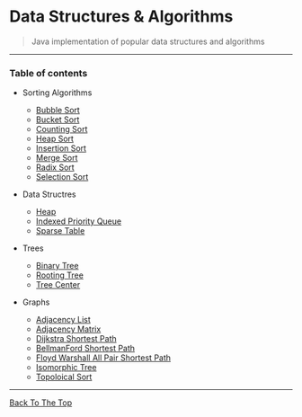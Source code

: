 # Data Structures & Algorithms
>Java implementation of popular data structures and algorithms

---

### Table of contents


+ Sorting Algorithms
    + [Bubble Sort](https://github.com/arfeen-m/DataStructuresAndAlgorithms/blob/master/SortingAlgorithms/bubbleSort.java)
    + [Bucket Sort](https://github.com/arfeen-m/DataStructuresAndAlgorithms/blob/master/SortingAlgorithms/bucketSort.java)
    + [Counting Sort](https://github.com/arfeen-m/DataStructuresAndAlgorithms/blob/master/SortingAlgorithms/countingSort.java)
    + [Heap Sort](https://github.com/arfeen-m/DataStructuresAndAlgorithms/blob/master/SortingAlgorithms/HeapSort.java)
    + [Insertion Sort](https://github.com/arfeen-m/DataStructuresAndAlgorithms/blob/master/SortingAlgorithms/insertionSort.java)
    + [Merge Sort](https://github.com/arfeen-m/DataStructuresAndAlgorithms/blob/master/SortingAlgorithms/mergeSort.java)
    + [Radix Sort](https://github.com/arfeen-m/DataStructuresAndAlgorithms/blob/master/SortingAlgorithms/radixSort.java)
    + [Selection Sort](https://github.com/arfeen-m/DataStructuresAndAlgorithms/blob/master/SortingAlgorithms/selectionSort.java)

+  Data Structres
    + [Heap](https://github.com/arfeen-m/DataStructuresAndAlgorithms/tree/master/DataStructure/Heap.java)
    + [Indexed Priority Queue](https://github.com/arfeen-m/DataStructuresAndAlgorithms/tree/master/DataStructure/IndexedPriorityQueue.java)
    + [Sparse Table](https://github.com/arfeen-m/DataStructuresAndAlgorithms/tree/master/DataStructure/SparseTable.java)
    
+ Trees
    + [Binary Tree](https://github.com/arfeen-m/DataStructuresAndAlgorithms/blob/master/Trees/BinaryTree.java)
    + [Rooting Tree](https://github.com/arfeen-m/DataStructuresAndAlgorithms/blob/master/Trees/RootingTree.java)
    + [Tree Center](https://github.com/arfeen-m/DataStructuresAndAlgorithms/blob/master/Trees/TreeCenter.java)

+ Graphs
    + [Adjacency List](https://github.com/arfeen-m/DataStructuresAndAlgorithms/blob/master/Graphs/AdjacencyList.java)
    + [Adjacency Matrix](https://github.com/arfeen-m/DataStructuresAndAlgorithms/blob/master/Graphs/AdjacencyMatrix.java)
    + [Dijkstra Shortest Path](https://github.com/arfeen-m/DataStructuresAndAlgorithms/blob/master/Graphs/DijkstraShortestPath.java)
    + [BellmanFord Shortest Path](https://github.com/arfeen-m/DataStructuresAndAlgorithms/blob/master/Graphs/BellmanFordShortestPath.java)
    + [Floyd Warshall All Pair Shortest Path](https://github.com/arfeen-m/DataStructuresAndAlgorithms/blob/master/Graphs/FloydWarshallAllPairShortestPath.java)
    + [Isomorphic Tree](https://github.com/arfeen-m/DataStructuresAndAlgorithms/blob/master/Graphs/IsomorphicTree.java)
    + [Topoloical Sort](https://github.com/arfeen-m/DataStructuresAndAlgorithms/blob/master/Graphs/TopologicalSort.java)
    

---

[Back To The Top](#)
